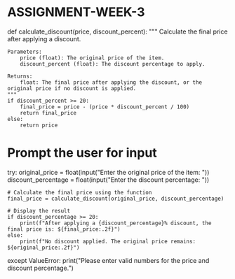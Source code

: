 # ASSIGNMENT-WEEK-3
def calculate_discount(price, discount_percent):
    """
    Calculate the final price after applying a discount.
    
    Parameters:
        price (float): The original price of the item.
        discount_percent (float): The discount percentage to apply.
        
    Returns:
        float: The final price after applying the discount, or the original price if no discount is applied.
    """
    if discount_percent >= 20:
        final_price = price - (price * discount_percent / 100)
        return final_price
    else:
        return price

# Prompt the user for input
try:
    original_price = float(input("Enter the original price of the item: "))
    discount_percentage = float(input("Enter the discount percentage: "))

    # Calculate the final price using the function
    final_price = calculate_discount(original_price, discount_percentage)

    # Display the result
    if discount_percentage >= 20:
        print(f"After applying a {discount_percentage}% discount, the final price is: ${final_price:.2f}")
    else:
        print(f"No discount applied. The original price remains: ${original_price:.2f}")

except ValueError:
    print("Please enter valid numbers for the price and discount percentage.")

